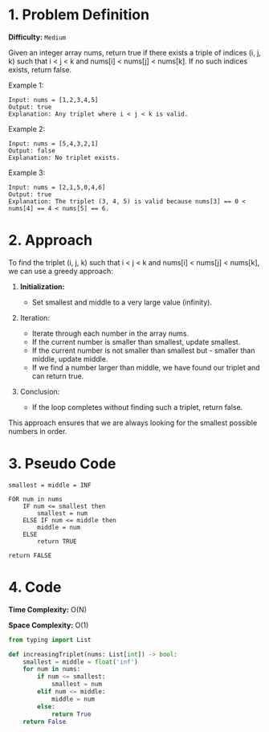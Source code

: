 # 1. Problem Definition

**Difficulty:** `Medium`

Given an integer array nums, return true if there exists a triple of indices (i, j, k) such that i < j < k and nums[i] < nums[j] < nums[k]. If no such indices exists, return false.

 

Example 1:

```
Input: nums = [1,2,3,4,5]
Output: true
Explanation: Any triplet where i < j < k is valid.
```

Example 2:

```
Input: nums = [5,4,3,2,1]
Output: false
Explanation: No triplet exists.
```

Example 3:

```
Input: nums = [2,1,5,0,4,6]
Output: true
Explanation: The triplet (3, 4, 5) is valid because nums[3] == 0 < nums[4] == 4 < nums[5] == 6.
```

# 2. Approach
To find the triplet (i, j, k) such that i < j < k and nums[i] < nums[j] < nums[k], we can use a greedy approach:

1. **Initialization:**

   - Set smallest and middle to a very large value (infinity).
2. Iteration:

   - Iterate through each number in the array nums.
    - If the current number is smaller than smallest, update    smallest.
    - If the current number is not smaller than smallest but -  smaller than middle, update middle.
   - If we find a number larger than middle, we have found our triplet and can return true.

3. Conclusion:

   - If the loop completes without finding such a triplet, return false.
  
This approach ensures that we are always looking for the smallest possible numbers in order.


# 3. Pseudo Code

```
smallest = middle = INF

FOR num in nums
    IF num <= smallest then
        smallest = num
    ELSE IF num <= middle then
        middle = num
    ELSE
        return TRUE

return FALSE
```

# 4. Code

**Time Complexity:** O(N)

**Space Complexity:** O(1)

```python
from typing import List

def increasingTriplet(nums: List[int]) -> bool:
    smallest = middle = float('inf')
    for num in nums:
        if num <= smallest:
            smallest = num
        elif num <= middle:
            middle = num
        else:
            return True
    return False
```